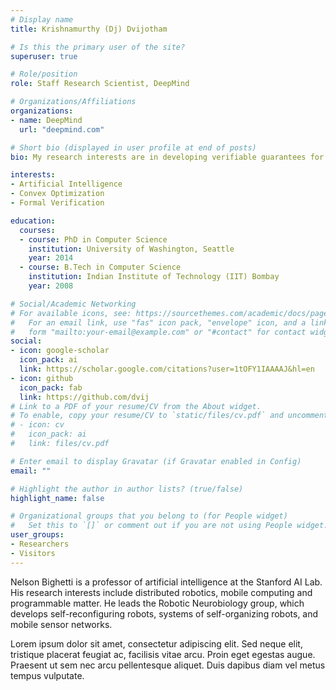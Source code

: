 ```yaml
---
# Display name
title: Krishnamurthy (Dj) Dvijotham

# Is this the primary user of the site?
superuser: true

# Role/position
role: Staff Research Scientist, DeepMind

# Organizations/Affiliations
organizations:
- name: DeepMind
  url: "deepmind.com"

# Short bio (displayed in user profile at end of posts)
bio: My research interests are in developing verifiable guarantees for complex systems, with a current focus on systems arising from deep learning

interests:
- Artificial Intelligence
- Convex Optimization
- Formal Verification

education:
  courses:
  - course: PhD in Computer Science
    institution: University of Washington, Seattle
    year: 2014
  - course: B.Tech in Computer Science
    institution: Indian Institute of Technology (IIT) Bombay
    year: 2008

# Social/Academic Networking
# For available icons, see: https://sourcethemes.com/academic/docs/page-builder/#icons
#   For an email link, use "fas" icon pack, "envelope" icon, and a link in the
#   form "mailto:your-email@example.com" or "#contact" for contact widget.
social:
- icon: google-scholar
  icon_pack: ai
  link: https://scholar.google.com/citations?user=1tOFY1IAAAAJ&hl=en
- icon: github
  icon_pack: fab
  link: https://github.com/dvij
# Link to a PDF of your resume/CV from the About widget.
# To enable, copy your resume/CV to `static/files/cv.pdf` and uncomment the lines below.
# - icon: cv
#   icon_pack: ai
#   link: files/cv.pdf

# Enter email to display Gravatar (if Gravatar enabled in Config)
email: ""

# Highlight the author in author lists? (true/false)
highlight_name: false

# Organizational groups that you belong to (for People widget)
#   Set this to `[]` or comment out if you are not using People widget.
user_groups:
- Researchers
- Visitors
---
```


Nelson Bighetti is a professor of artificial intelligence at the Stanford AI Lab. His research interests include distributed robotics, mobile computing and programmable matter. He leads the Robotic Neurobiology group, which develops self-reconfiguring robots, systems of self-organizing robots, and mobile sensor networks.

Lorem ipsum dolor sit amet, consectetur adipiscing elit. Sed neque elit, tristique placerat feugiat ac, facilisis vitae arcu. Proin eget egestas augue. Praesent ut sem nec arcu pellentesque aliquet. Duis dapibus diam vel metus tempus vulputate.
